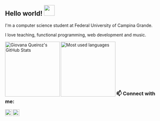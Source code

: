 ## Hello world! <img src="https://github.com/seanprashad/slackmoji/raw/master/emoji/blob/blob-wave-reverse-gif.gif" width="35">

I'm a computer science student at Federal University of Campina Grande.

I love teaching, functional programming, web development and music.

<img title="Giovana Queiroz's GitHub Stats" height="180em" align="left" src="https://github-readme-stats.vercel.app/api?username=giovanabritooliveira&show_icons=true" />

<img title="Most used languages" height="180em" align="left" src="https://github-readme-stats.vercel.app/api/top-langs/?username=giovanabritooliveira&layout=compact&langs_count=7"/>

<br><br><br><br><br><br><br><br>

### 📫 Connect with me:

[<img align="left" alt="codeSTACKr | LinkedIn" width="22px" src="https://cdn.jsdelivr.net/npm/simple-icons@v3/icons/linkedin.svg" />][linkedin]
[<img align="left" alt="codeSTACKr | Gmail" width="22px" src="https://cdn.jsdelivr.net/npm/simple-icons@3.13.0/icons/gmail.svg" />][gmail]

[linkedin]: https://www.linkedin.com/in/giovana-queiroz-9a5b08116/
[gmail]: mailto:brittogiovana@gmail.com
